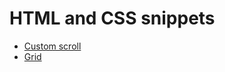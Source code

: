 # HTML and CSS snippets

- [Custom scroll](https://github.com/LorranSutter/Code-Snippets/tree/master/HTML-CSS/custom-scroll)
- [Grid](https://github.com/LorranSutter/Code-Snippets/tree/master/HTML-CSS/grid)